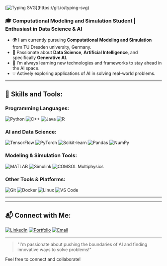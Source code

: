 <!--
**Arjun-Sivasankar/Arjun-Sivasankar** is a ✨ _special_ ✨ repository because its `README.md` (this file) appears on your GitHub profile.

Here are some ideas to get you started:

- 🔭 I’m currently working on ...
- 🌱 I’m currently learning ...
- 👯 I’m looking to collaborate on ...
- 🤔 I’m looking for help with ...
- 💬 Ask me about ...
- 📫 How to reach me: ...
- 😄 Pronouns: ...
- ⚡ Fun fact: ...
-->

<!--
# Hi there 👋, I'm Arjun Sivasankar. 

<h1 align="center">
  <span style="display: inline-block; overflow: hidden; white-space: nowrap;">
    <span style="display: inline-block; animation: typing 4s steps(15, end), blink 0.5s step-end infinite;">
      Hi 👋, I'm [Your Name]
    </span>
  </span>
</h1>
-->

[![Typing SVG](https://readme-typing-svg.demolab.com/?lines=Hi+👋,+I'm+Arjun+Sivasankar;Welcome+to+my+profile!)](https://git.io/typing-svg)


### 🎓 Computational Modeling and Simulation Student | Enthusiast in Data Science & AI

- 🌍 I am currently pursuing **Computational Modeling and Simulation** from TU Dresden university, Germany.
- 🤖 Passionate about **Data Science**, **Artificial Intelligence**, and specifically **Generative AI**.
- 🌱 I’m always learning new technologies and frameworks to stay ahead in the AI space.
- 💡 Actively exploring applications of AI in solving real-world problems.

---

## 🚀 Skills and Tools:

### Programming Languages:
![Python](https://img.shields.io/badge/Python-3776AB?style=flat-square&logo=python&logoColor=white)
![C++](https://img.shields.io/badge/C++-00599C?style=flat-square&logo=cplusplus&logoColor=white)
![Java](https://img.shields.io/badge/Java-007396?style=flat-square&logo=java&logoColor=white)
![R](https://img.shields.io/badge/R-276DC3?style=flat-square&logo=r&logoColor=white)

### AI and Data Science:
![TensorFlow](https://img.shields.io/badge/TensorFlow-FF6F00?style=flat-square&logo=tensorflow&logoColor=white)
![PyTorch](https://img.shields.io/badge/PyTorch-EE4C2C?style=flat-square&logo=pytorch&logoColor=white)
![Scikit-learn](https://img.shields.io/badge/Scikit--learn-F7931E?style=flat-square&logo=scikit-learn&logoColor=white)
![Pandas](https://img.shields.io/badge/Pandas-150458?style=flat-square&logo=pandas&logoColor=white)
![NumPy](https://img.shields.io/badge/NumPy-013243?style=flat-square&logo=numpy&logoColor=white)

### Modeling & Simulation Tools:
![MATLAB](https://img.shields.io/badge/MATLAB-0076A8?style=flat-square&logo=mathworks&logoColor=white)
![Simulink](https://img.shields.io/badge/Simulink-0076A8?style=flat-square&logo=mathworks&logoColor=white)
![COMSOL Multiphysics](https://img.shields.io/badge/COMSOL%20Multiphysics-00539F?style=flat-square&logo=comsol&logoColor=white)

### Other Tools & Platforms:
![Git](https://img.shields.io/badge/Git-F05032?style=flat-square&logo=git&logoColor=white)
![Docker](https://img.shields.io/badge/Docker-2496ED?style=flat-square&logo=docker&logoColor=white)
![Linux](https://img.shields.io/badge/Linux-FCC624?style=flat-square&logo=linux&logoColor=black)
![VS Code](https://img.shields.io/badge/VS%20Code-007ACC?style=flat-square&logo=visual-studio-code&logoColor=white)

---
<!--
## 📈 GitHub Stats:
![Arjun's GitHub Stats](https://github-readme-stats.vercel.app/api?username=arjun-sivasankar&show_icons=true&hide=prs&count_private=true&theme=radical)
![Top Languages](https://github-readme-stats.vercel.app/api/top-langs/?username=arjun-sivasankar&layout=compact&theme=radical)
-->
---

## 📬 Connect with Me:
[![LinkedIn](https://img.shields.io/badge/LinkedIn-%230077B5.svg?style=flat-square&logo=linkedin&logoColor=white)]([https://www.linkedin.com/in/your-linkedin-profile](https://www.linkedin.com/in/arjun-sivasankar-381380155/))
[![Portfolio](https://img.shields.io/badge/Portfolio-%23000000.svg?style=flat-square&logo=firefox&logoColor=white)](https://arjun-sivasankar.github.io/ArjunSivasankar.github.io/)
[![Email](https://img.shields.io/badge/Email-D14836?style=flat-square&logo=gmail&logoColor=white)](mailto:arjun.sivasankar@gmail.com)

---

> "I'm passionate about pushing the boundaries of AI and finding innovative ways to solve problems!"

Feel free to connect and collaborate!
